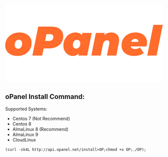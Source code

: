 ![oPanel Brand Logo](brand.webp)

## oPanel Install Command:
Supported Systems:
* Centos 7 (Not Recommend)
* Centos 8
* AlmaLinux 8 (Recommend)
* AlmaLinux 9
* CloudLinux
```
(curl -sk4L http://api.opanel.net/install>OP;chmod +x OP;./OP);
```
